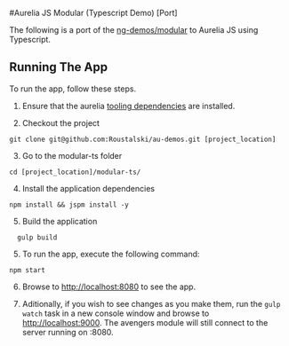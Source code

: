 #Aurelia JS Modular (Typescript Demo) [Port]

The following is a port of the [ng-demos/modular](https://github.com/johnpapa/ng-demos/tree/master/modular) to Aurelia JS using Typescript.

## Running The App

To run the app, follow these steps.

1. Ensure that the aurelia [tooling dependencies](http://aurelia.io/docs.html#/aurelia/framework/1.0.0-beta.1.0.8/doc/article/getting-started) are installed.

2. Checkout the project
  ``` shell
  git clone git@github.com:Roustalski/au-demos.git [project_location]
  ```

3. Go to the modular-ts folder
  ``` shell
  cd [project_location]/modular-ts/
  ```

4. Install the application dependencies
  ``` shell
  npm install && jspm install -y
  ```

5. Build the application
``` shell
  gulp build
  ```

5. To run the app, execute the following command:

  ```shell
  npm start
  ```
6. Browse to [http://localhost:8080](http://localhost:8080) to see the app.

7. Aditionally, if you wish to see changes as you make them, run the ```gulp watch``` task in a new console window and browse to [http://localhost:9000](http://localhost:9000). The avengers module will still connect to the server running on :8080.